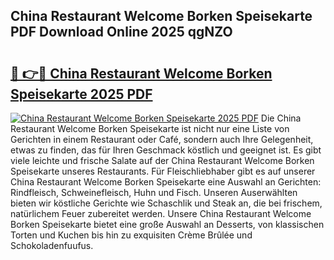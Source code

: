 ## China Restaurant Welcome Borken Speisekarte PDF Download Online 2025 qgNZO

# <h2><a href="http://gc9g1wm.nevu.top/?p=China+Restaurant+Welcome+Borken+Speisekarte">🔗 👉🔴 China Restaurant Welcome Borken Speisekarte 2025 PDF</a></h2>

[![China Restaurant Welcome Borken Speisekarte 2025 PDF](https://i.imgur.com/dBaPXMq.png)](http://gc9g1wm.nevu.top/?p=China+Restaurant+Welcome+Borken+Speisekarte)
Die China Restaurant Welcome Borken Speisekarte ist nicht nur eine Liste von Gerichten in einem Restaurant oder Café, sondern auch Ihre Gelegenheit, etwas zu finden, das für Ihren Geschmack köstlich und geeignet ist. Es gibt viele leichte und frische Salate auf der China Restaurant Welcome Borken Speisekarte unseres Restaurants. Für Fleischliebhaber gibt es auf unserer China Restaurant Welcome Borken Speisekarte eine Auswahl an Gerichten: Rindfleisch, Schweinefleisch, Huhn und Fisch. Unseren Auserwählten bieten wir köstliche Gerichte wie Schaschlik und Steak an, die bei frischem, natürlichem Feuer zubereitet werden. Unsere China Restaurant Welcome Borken Speisekarte bietet eine große Auswahl an Desserts, von klassischen Torten und Kuchen bis hin zu exquisiten Crème Brûlée und Schokoladenfuufus.
